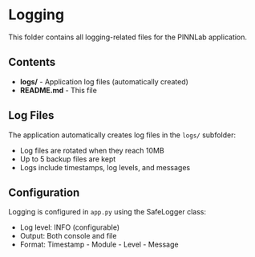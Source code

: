 # Logging

This folder contains all logging-related files for the PINNLab application.

## Contents

- **logs/** - Application log files (automatically created)
- **README.md** - This file

## Log Files

The application automatically creates log files in the `logs/` subfolder:
- Log files are rotated when they reach 10MB
- Up to 5 backup files are kept
- Logs include timestamps, log levels, and messages

## Configuration

Logging is configured in `app.py` using the SafeLogger class:
- Log level: INFO (configurable)
- Output: Both console and file
- Format: Timestamp - Module - Level - Message
